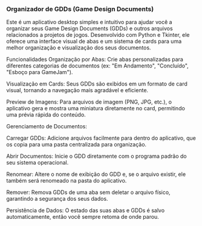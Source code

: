 ### Organizador de GDDs (Game Design Documents)
Este é um aplicativo desktop simples e intuitivo para ajudar você a organizar seus Game Design Documents (GDDs) e outros arquivos relacionados a projetos de jogos. Desenvolvido com Python e Tkinter, ele oferece uma interface visual de abas e um sistema de cards para uma melhor organização e visualização dos seus documentos.

Funcionalidades
Organização por Abas: Crie abas personalizadas para diferentes categorias de documentos (ex: "Em Andamento", "Concluído", "Esboço para GameJam").

Visualização em Cards: Seus GDDs são exibidos em um formato de card visual, tornando a navegação mais agradável e eficiente.

Preview de Imagens: Para arquivos de imagem (PNG, JPG, etc.), o aplicativo gera e mostra uma miniatura diretamente no card, permitindo uma prévia rápida do conteúdo.

Gerenciamento de Documentos:

Carregar GDDs: Adicione arquivos facilmente para dentro do aplicativo, que os copia para uma pasta centralizada para organização.

Abrir Documentos: Inicie o GDD diretamente com o programa padrão do seu sistema operacional.

Renomear: Altere o nome de exibição do GDD e, se o arquivo existir, ele também será renomeado na pasta do aplicativo.

Remover: Remova GDDs de uma aba sem deletar o arquivo físico, garantindo a segurança dos seus dados.

Persistência de Dados: O estado das suas abas e GDDs é salvo automaticamente, então você sempre retoma de onde parou.
